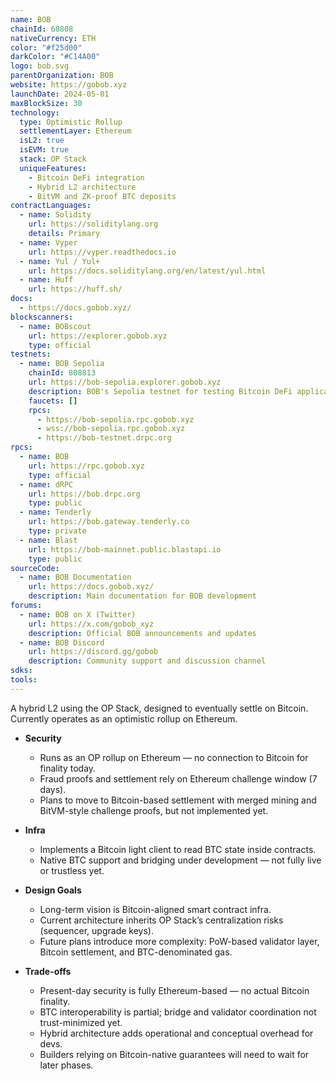 ```yaml
---
name: BOB
chainId: 60808
nativeCurrency: ETH
color: "#f25d00"
darkColor: "#C14A00"
logo: bob.svg
parentOrganization: BOB
website: https://gobob.xyz
launchDate: 2024-05-01
maxBlockSize: 30
technology:
  type: Optimistic Rollup
  settlementLayer: Ethereum
  isL2: true
  isEVM: true
  stack: OP Stack
  uniqueFeatures:
    - Bitcoin DeFi integration
    - Hybrid L2 architecture
    - BitVM and ZK-proof BTC deposits
contractLanguages:
  - name: Solidity
    url: https://soliditylang.org
    details: Primary
  - name: Vyper
    url: https://vyper.readthedocs.io
  - name: Yul / Yul+
    url: https://docs.soliditylang.org/en/latest/yul.html
  - name: Huff
    url: https://huff.sh/
docs:
  - https://docs.gobob.xyz/
blockscanners:
  - name: BOBscout
    url: https://explorer.gobob.xyz
    type: official
testnets:
  - name: BOB Sepolia
    chainId: 808813
    url: https://bob-sepolia.explorer.gobob.xyz
    description: BOB's Sepolia testnet for testing Bitcoin DeFi applications and cross-chain interactions.
    faucets: []
    rpcs:
      - https://bob-sepolia.rpc.gobob.xyz
      - wss://bob-sepolia.rpc.gobob.xyz
      - https://bob-testnet.drpc.org
rpcs:
  - name: BOB
    url: https://rpc.gobob.xyz
    type: official
  - name: dRPC
    url: https://bob.drpc.org
    type: public
  - name: Tenderly
    url: https://bob.gateway.tenderly.co
    type: private
  - name: Blast
    url: https://bob-mainnet.public.blastapi.io
    type: public
sourceCode:
  - name: BOB Documentation
    url: https://docs.gobob.xyz/
    description: Main documentation for BOB development
forums:
  - name: BOB on X (Twitter)
    url: https://x.com/gobob_xyz
    description: Official BOB announcements and updates
  - name: BOB Discord
    url: https://discord.gg/gobob
    description: Community support and discussion channel
sdks:
tools:
---
```


A hybrid L2 using the OP Stack, designed to eventually settle on Bitcoin. Currently operates as an optimistic rollup on Ethereum.

- **Security**  
  - Runs as an OP rollup on Ethereum — no connection to Bitcoin for finality today.  
  - Fraud proofs and settlement rely on Ethereum challenge window (7 days).  
  - Plans to move to Bitcoin-based settlement with merged mining and BitVM-style challenge proofs, but not implemented yet.

- **Infra**  
  - Implements a Bitcoin light client to read BTC state inside contracts.  
  - Native BTC support and bridging under development — not fully live or trustless yet.

- **Design Goals**  
  - Long-term vision is Bitcoin-aligned smart contract infra.  
  - Current architecture inherits OP Stack’s centralization risks (sequencer, upgrade keys).  
  - Future plans introduce more complexity: PoW-based validator layer, Bitcoin settlement, and BTC-denominated gas.

- **Trade-offs**  
  - Present-day security is fully Ethereum-based — no actual Bitcoin finality.  
  - BTC interoperability is partial; bridge and validator coordination not trust-minimized yet.  
  - Hybrid architecture adds operational and conceptual overhead for devs.  
  - Builders relying on Bitcoin-native guarantees will need to wait for later phases. 